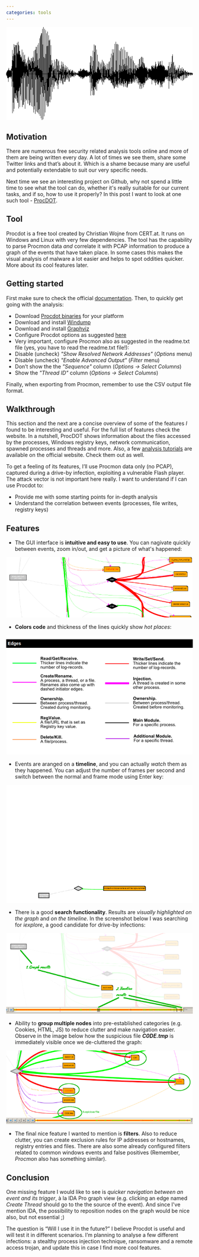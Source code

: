 ```yaml
---
categories: tools
---
```


![Logo](/assets/images/procdot/logo.png)

## Motivation
There are numerous free security related analysis tools online and more of them are being written every day. A lot of times we see them, share some Twitter links and that’s about it. Which is a shame because many are useful and potentially extendable to suit our very specific needs. 

Next time we see an interesting project on Github, why not spend a little time to see what the tool can do, whether it's really suitable for our current tasks, and if so, how to use it properly? In this post I want to look at one such tool - [ProcDOT](http://procdot.com/). 

## Tool
Procdot is a free tool created by Christian Wojne from CERT.at. It runs on Windows and Linux with very few dependencies. The tool has the capability to parse Procmon data *and* correlate it with PCAP information to produce a graph of the events that have taken place. In some cases this makes the visual analysis of malware a lot easier and helps to spot oddities quicker. More about its cool features later.

## Getting started
First make sure to check the official [documentation](http://www.procdot.com/onlinedocumentation.htm). Then, to quickly get going with the analysis:
* Download [Procdot binaries](http://procdot.com/downloadprocdotbinaries.htm) for your platform
* Download and install [Windump](http://www.winpcap.org/windump/install/default.htm)
* Download and install [Graphviz](http://www.graphviz.org/download_windows.php)
* Configure Procdot options as suggested [here](http://www.procdot.com/onlinedocumentation.htm)
* Very important, configure Procmon also as suggested in the readme.txt file (yes, you have to read the readme.txt file!):
* Disable (uncheck) *"Show Resolved Network Addresses"* (*Options* menu)
* Disable (uncheck) *"Enable Advanced Output"* (*Filter* menu)
* Don’t show the the *"Sequence"* column (*Options -> Select Columns*)
* Show the *"Thread ID"* column (*Options -> Select Columns*)

Finally, when exporting from Procmon, remember to use the CSV output file format.

## Walkthrough 
This section and the next are a concise overview of some of the features *I* found to be interesting and useful. For the full list of features check the website. In a nutshell, ProcDOT shows information about the files accessed by the processes, Windows registry keys, network communication, spawned processes and threads and more. Also, a few [analysis tutorials](http://www.procdot.com/videos.htm) are available on the official website. Check them out as well.

To get a feeling of its features, I’ll use Procmon data only (no PCAP), captured during a drive-by infection, exploiting a vulnerable Flash player. The attack vector is not important here really. I want to understand if I can use Procdot to:
* Provide me with some starting points for in-depth analysis
* Understand the correlation between events (processes, file writes, registry keys)

## Features
* The GUI interface is **intuitive and easy to use**. You can nagivate quickly between events, zoom in/out, and get a picture of what's happened:

[ ![](/assets/images/procdot/pd1.png) ](/assets/images/procdot/pd1-large.png)

* **Colors code** and thickness of the lines quickly show *hot places*:

![Colors code](/assets/images/procdot/pd2.png)

* Events are aranged on a **timeline**, and you can actually *watch* them as they happened. You can adjust the number of frames per second and switch between the normal and frame mode using Enter key:

![Tmeline](/assets/images/procdot/timeline.gif)


* There is a good **search functionality**. Results are *visually highlighted on the graph* and *on the timeline*. In the screenshot below I was searching for *iexplore*, a good candidate for drive-by infections:

[ ![](/assets/images/procdot/pd3.png) ](/assets/images/procdot/pd3-large.png)

* Ability to **group multiple nodes** into pre-established categories (e.g. Cookies, HTML, JS) to reduce clutter and make navigation easier. Observe in the image below how the suspicious file __*C0DE.tmp*__ is immediately visible once we de-cluttered the graph:

[ ![](/assets/images/procdot/pd4.png) ](/assets/images/procdot/pd4-large.png)

* The final nice feature I wanted to mention is **filters**. Also to reduce clutter, you can create exclusion rules for IP addresses or hostnames, registry entries and files. There are also some already configured filters related to common windows events and false positives (Remember, *Procmon* also has something similar). 

## Conclusion
One missing feature I would like to see is *quicker navigation between an event and its trigger*, à la IDA Pro graph view (e.g. clicking an edge named _Create Thread_ should go to the the source of the event). And since I've mention IDA, the possibility to reposition nodes on the graph  would be nice also, but not essential ;)

The question is “Will I use it in the future?” I believe Procdot is useful and will test it in different scenarios. I’m planning to analyse a few different infections: a stealthy process injection technique, ransomware and a remote access trojan, and update this in case I find more cool features.

